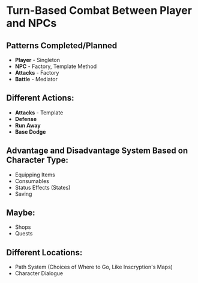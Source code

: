 # Turn-Based Combat Between Player and NPCs

## Patterns Completed/Planned
- **Player** - Singleton
- **NPC** - Factory, Template Method
- **Attacks** - Factory
- **Battle** - Mediator

## Different Actions:
- **Attacks** - Template
- **Defense**
- **Run Away**
- **Base Dodge**

## Advantage and Disadvantage System Based on Character Type:
- Equipping Items
- Consumables
- Status Effects (States)
- Saving

## Maybe:
- Shops
- Quests

## Different Locations:
- Path System (Choices of Where to Go, Like Inscryption's Maps)
- Character Dialogue
